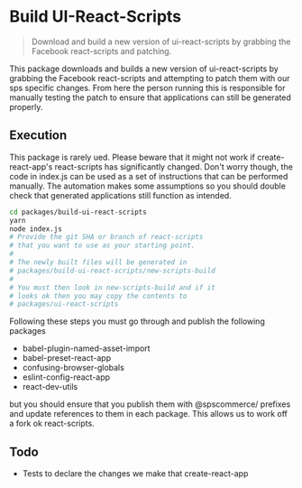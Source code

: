 # Build UI-React-Scripts

> Download and build a new version of ui-react-scripts by grabbing the Facebook react-scripts and patching.

This package downloads and builds a new version of ui-react-scripts by grabbing the Facebook react-scripts and attempting to patch them with our sps specific changes. From here the person running this is responsible for manually testing the patch to ensure that applications can still be generated properly.

## Execution

This package is rarely ued. Please beware that it might not work if create-react-app's react-scripts has significantly changed. Don't worry though, the code in index.js can be used as a set of instructions that can be performed manually. The automation makes some assumptions so you should double check that generated applications still function as intended.

```bash
cd packages/build-ui-react-scripts
yarn
node index.js
# Provide the git SHA or branch of react-scripts
# that you want to use as your starting point.
#
# The newly built files will be generated in
# packages/build-ui-react-scripts/new-scripts-build
#
# You must then look in new-scripts-build and if it
# looks ok then you may copy the contents to
# packages/ui-react-scripts
```

Following these steps you must go through and publish the following packages

* babel-plugin-named-asset-import
* babel-preset-react-app
* confusing-browser-globals
* eslint-config-react-app
* react-dev-utils

but you should ensure that you publish them with @spscommerce/ prefixes and update references to them in each package. This allows us to work off a fork ok react-scripts.

## Todo

* Tests to declare the changes we make that create-react-app
